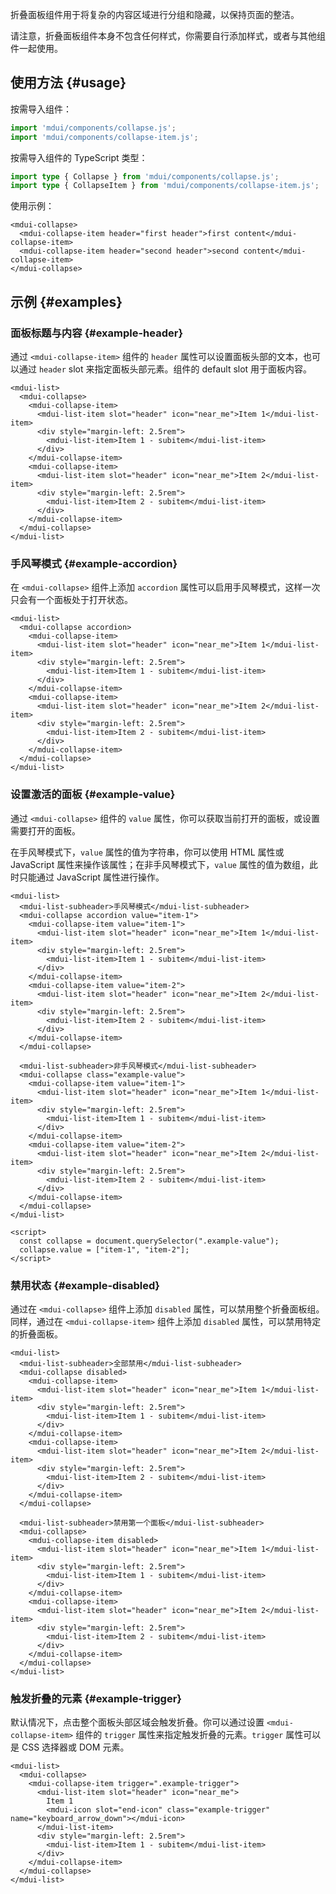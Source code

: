 折叠面板组件用于将复杂的内容区域进行分组和隐藏，以保持页面的整洁。

请注意，折叠面板组件本身不包含任何样式，你需要自行添加样式，或者与其他组件一起使用。

## 使用方法 {#usage}

按需导入组件：

```js
import 'mdui/components/collapse.js';
import 'mdui/components/collapse-item.js';
```

按需导入组件的 TypeScript 类型：

```ts
import type { Collapse } from 'mdui/components/collapse.js';
import type { CollapseItem } from 'mdui/components/collapse-item.js';
```

使用示例：

```html,example
<mdui-collapse>
  <mdui-collapse-item header="first header">first content</mdui-collapse-item>
  <mdui-collapse-item header="second header">second content</mdui-collapse-item>
</mdui-collapse>
```

## 示例 {#examples}

### 面板标题与内容 {#example-header}

通过 `<mdui-collapse-item>` 组件的 `header` 属性可以设置面板头部的文本，也可以通过 `header` slot 来指定面板头部元素。组件的 default slot 用于面板内容。

```html,example,expandable
<mdui-list>
  <mdui-collapse>
    <mdui-collapse-item>
      <mdui-list-item slot="header" icon="near_me">Item 1</mdui-list-item>
      <div style="margin-left: 2.5rem">
        <mdui-list-item>Item 1 - subitem</mdui-list-item>
      </div>
    </mdui-collapse-item>
    <mdui-collapse-item>
      <mdui-list-item slot="header" icon="near_me">Item 2</mdui-list-item>
      <div style="margin-left: 2.5rem">
        <mdui-list-item>Item 2 - subitem</mdui-list-item>
      </div>
    </mdui-collapse-item>
  </mdui-collapse>
</mdui-list>
```

### 手风琴模式 {#example-accordion}

在 `<mdui-collapse>` 组件上添加 `accordion` 属性可以启用手风琴模式，这样一次只会有一个面板处于打开状态。

```html,example,expandable
<mdui-list>
  <mdui-collapse accordion>
    <mdui-collapse-item>
      <mdui-list-item slot="header" icon="near_me">Item 1</mdui-list-item>
      <div style="margin-left: 2.5rem">
        <mdui-list-item>Item 1 - subitem</mdui-list-item>
      </div>
    </mdui-collapse-item>
    <mdui-collapse-item>
      <mdui-list-item slot="header" icon="near_me">Item 2</mdui-list-item>
      <div style="margin-left: 2.5rem">
        <mdui-list-item>Item 2 - subitem</mdui-list-item>
      </div>
    </mdui-collapse-item>
  </mdui-collapse>
</mdui-list>
```

### 设置激活的面板 {#example-value}

通过 `<mdui-collapse>` 组件的 `value` 属性，你可以获取当前打开的面板，或设置需要打开的面板。

在手风琴模式下，`value` 属性的值为字符串，你可以使用 HTML 属性或 JavaScript 属性来操作该属性；在非手风琴模式下，`value` 属性的值为数组，此时只能通过 JavaScript 属性进行操作。

```html,example,expandable
<mdui-list>
  <mdui-list-subheader>手风琴模式</mdui-list-subheader>
  <mdui-collapse accordion value="item-1">
    <mdui-collapse-item value="item-1">
      <mdui-list-item slot="header" icon="near_me">Item 1</mdui-list-item>
      <div style="margin-left: 2.5rem">
        <mdui-list-item>Item 1 - subitem</mdui-list-item>
      </div>
    </mdui-collapse-item>
    <mdui-collapse-item value="item-2">
      <mdui-list-item slot="header" icon="near_me">Item 2</mdui-list-item>
      <div style="margin-left: 2.5rem">
        <mdui-list-item>Item 2 - subitem</mdui-list-item>
      </div>
    </mdui-collapse-item>
  </mdui-collapse>

  <mdui-list-subheader>非手风琴模式</mdui-list-subheader>
  <mdui-collapse class="example-value">
    <mdui-collapse-item value="item-1">
      <mdui-list-item slot="header" icon="near_me">Item 1</mdui-list-item>
      <div style="margin-left: 2.5rem">
        <mdui-list-item>Item 1 - subitem</mdui-list-item>
      </div>
    </mdui-collapse-item>
    <mdui-collapse-item value="item-2">
      <mdui-list-item slot="header" icon="near_me">Item 2</mdui-list-item>
      <div style="margin-left: 2.5rem">
        <mdui-list-item>Item 2 - subitem</mdui-list-item>
      </div>
    </mdui-collapse-item>
  </mdui-collapse>
</mdui-list>

<script>
  const collapse = document.querySelector(".example-value");
  collapse.value = ["item-1", "item-2"];
</script>
```

### 禁用状态 {#example-disabled}

通过在 `<mdui-collapse>` 组件上添加 `disabled` 属性，可以禁用整个折叠面板组。同样，通过在 `<mdui-collapse-item>` 组件上添加 `disabled` 属性，可以禁用特定的折叠面板。

```html,example,expandable
<mdui-list>
  <mdui-list-subheader>全部禁用</mdui-list-subheader>
  <mdui-collapse disabled>
    <mdui-collapse-item>
      <mdui-list-item slot="header" icon="near_me">Item 1</mdui-list-item>
      <div style="margin-left: 2.5rem">
        <mdui-list-item>Item 1 - subitem</mdui-list-item>
      </div>
    </mdui-collapse-item>
    <mdui-collapse-item>
      <mdui-list-item slot="header" icon="near_me">Item 2</mdui-list-item>
      <div style="margin-left: 2.5rem">
        <mdui-list-item>Item 2 - subitem</mdui-list-item>
      </div>
    </mdui-collapse-item>
  </mdui-collapse>

  <mdui-list-subheader>禁用第一个面板</mdui-list-subheader>
  <mdui-collapse>
    <mdui-collapse-item disabled>
      <mdui-list-item slot="header" icon="near_me">Item 1</mdui-list-item>
      <div style="margin-left: 2.5rem">
        <mdui-list-item>Item 1 - subitem</mdui-list-item>
      </div>
    </mdui-collapse-item>
    <mdui-collapse-item>
      <mdui-list-item slot="header" icon="near_me">Item 2</mdui-list-item>
      <div style="margin-left: 2.5rem">
        <mdui-list-item>Item 2 - subitem</mdui-list-item>
      </div>
    </mdui-collapse-item>
  </mdui-collapse>
</mdui-list>
```

### 触发折叠的元素 {#example-trigger}

默认情况下，点击整个面板头部区域会触发折叠。你可以通过设置 `<mdui-collapse-item>` 组件的 `trigger` 属性来指定触发折叠的元素。`trigger` 属性可以是 CSS 选择器或 DOM 元素。

```html,example,expandable
<mdui-list>
  <mdui-collapse>
    <mdui-collapse-item trigger=".example-trigger">
      <mdui-list-item slot="header" icon="near_me">
        Item 1
        <mdui-icon slot="end-icon" class="example-trigger" name="keyboard_arrow_down"></mdui-icon>
      </mdui-list-item>
      <div style="margin-left: 2.5rem">
        <mdui-list-item>Item 1 - subitem</mdui-list-item>
      </div>
    </mdui-collapse-item>
  </mdui-collapse>
</mdui-list>
```
